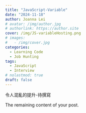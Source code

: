 ```yaml
---
title: "JavaScript-Variable"
date: "2024-11-18"
author: Joanna Lei
# avatar: /img/author.jpg
# authorlink: https://author.site
cover: /img/JS-variableHosting.png
# images:
#   - /img/cover.jpg
categories:
  - Learning Code
  - Job Hunting
tags:
  - JavaScript
  - Interview
# nolastmod: true
draft: false
---
```


令人混亂的提升-待撰寫

<!--more-->

The remaining content of your post.
